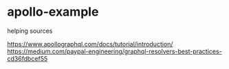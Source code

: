 # apollo-example

helping sources

https://www.apollographql.com/docs/tutorial/introduction/
https://medium.com/paypal-engineering/graphql-resolvers-best-practices-cd36fdbcef55

